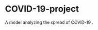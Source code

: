 # COVID-19-project
A model analyzing the spread of COVID-19            .                                                                                            
